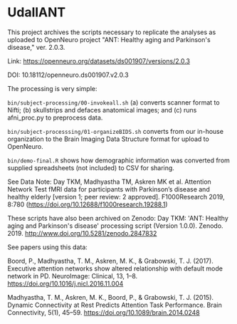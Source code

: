 # UdallANT

This project archives the scripts necessary to replicate the analyses as
uploaded to OpenNeuro project "ANT: Healthy aging and Parkinson's disease," ver.
2.0.3.

Link: https://openneuro.org/datasets/ds001907/versions/2.0.3

DOI:  10.18112/openneuro.ds001907.v2.0.3

The processing is very simple:

`bin/subject-processing/00-invokeall.sh` (a) converts scanner format to Nifti;
	(b) skullstrips and defaces anatomical images; and (c) runs afni_proc.py
	to preprocess data.

`bin/subject-processsing/01-organizeBIDS.sh` converts from our in-house
	organization to the Brain Imaging Data Structure format for upload to
	OpenNeuro.

`bin/demo-final.R` shows how demographic information was converted from
	supplied spreadsheets (not included) to CSV for sharing.

See Data Note:
	Day TKM, Madhyastha TM, Askren MK et al. Attention Network Test fMRI data for 
	participants with Parkinson’s disease and healthy elderly 
	[version 1; peer review: 2 approved]. 
	F1000Research 2019, 8:780 (https://doi.org/10.12688/f1000research.19288.1) 

These scripts have also been archived on Zenodo:
	Day TKM: 'ANT: Healthy aging and Parkinson's disease' processing script 
	(Version 1.0.0). Zenodo. 2019. http://www.doi.org/10.5281/zenodo.2847832

See papers using this data:

Boord, P., Madhyastha, T. M., Askren, M. K., & Grabowski, T. J. (2017).
	Executive attention networks show altered relationship with default mode
	network in PD. NeuroImage: Clinical, 13, 1–8.
	https://doi.org/10.1016/j.nicl.2016.11.004

Madhyastha, T. M., Askren, M. K., Boord, P., & Grabowski, T. J. (2015).
	Dynamic Connectivity at Rest Predicts Attention Task Performance. Brain
	Connectivity, 5(1), 45–59. https://doi.org/10.1089/brain.2014.0248
